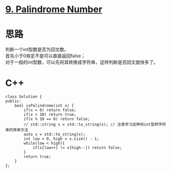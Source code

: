 # [9. Palindrome Number](https://leetcode.com/problems/palindrome-number/description/)
# 思路
判断一个int型数是否为回文数。   
首先小于0肯定不是可以直接返回false；  
对于一般的int型数，可以先将其转换成字符串，这样判断是否回文就快多了。   
# C++
```
class Solution {
public:
    bool isPalindrome(int x) {
        if(x < 0) return false;
        if(x < 10) return true;
        if(x % 10 == 0) return false;
        // std::string s = std::to_string(x); // 注意学习这种将int型转字符串的简单方法
        auto s = std::to_string(x);
        int low = 0, high = s.size() - 1;
        while(low < high){
            if(s[low++] != s[high--]) return false;
        }
        return true;
    }
};
```
